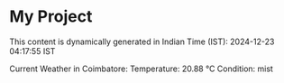 # My Project

This content is dynamically generated in Indian Time (IST): 2024-12-23 04:17:55 IST


Current Weather in Coimbatore:
Temperature: 20.88 °C
Condition: mist
